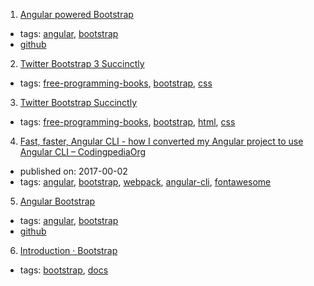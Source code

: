 1. [Angular powered Bootstrap](https://ng-bootstrap.github.io)
  * tags: [angular](tags/angular.md), [bootstrap](tags/bootstrap.md)
  * [github](https://github.com/ng-bootstrap/ng-bootstrap)
2. [Twitter Bootstrap 3 Succinctly](https://www.syncfusion.com/resources/techportal/ebooks/twitterbootstrap3)
  * tags: [free-programming-books](tags/free-programming-books.md), [bootstrap](tags/bootstrap.md), [css](tags/css.md)
3. [Twitter Bootstrap Succinctly](https://www.syncfusion.com/resources/techportal/ebooks/twitterbootstrap)
  * tags: [free-programming-books](tags/free-programming-books.md), [bootstrap](tags/bootstrap.md), [html](tags/html.md), [css](tags/css.md)
4. [Fast, faster, Angular CLI - how I converted my Angular project to use Angular CLI – CodingpediaOrg](http://www.codingpedia.org/ama/fast-faster-angular-cli-how-i-converted-my-angular-project-to-use-angular-cli)
  * published on: 2017-00-02
  * tags: [angular](tags/angular.md), [bootstrap](tags/bootstrap.md), [webpack](tags/webpack.md), [angular-cli](tags/angular-cli.md), [fontawesome](tags/fontawesome.md)
5. [Angular Bootstrap](https://valor-software.com/ngx-bootstrap/#/)
  * tags: [angular](tags/angular.md), [bootstrap](tags/bootstrap.md)
  * [github](https://github.com/valor-software/ngx-bootstrap)
6. [Introduction · Bootstrap ](https://getbootstrap.com/docs/4.0/getting-started/introduction/)
  * tags: [bootstrap](tags/bootstrap.md), [docs](tags/docs.md)
